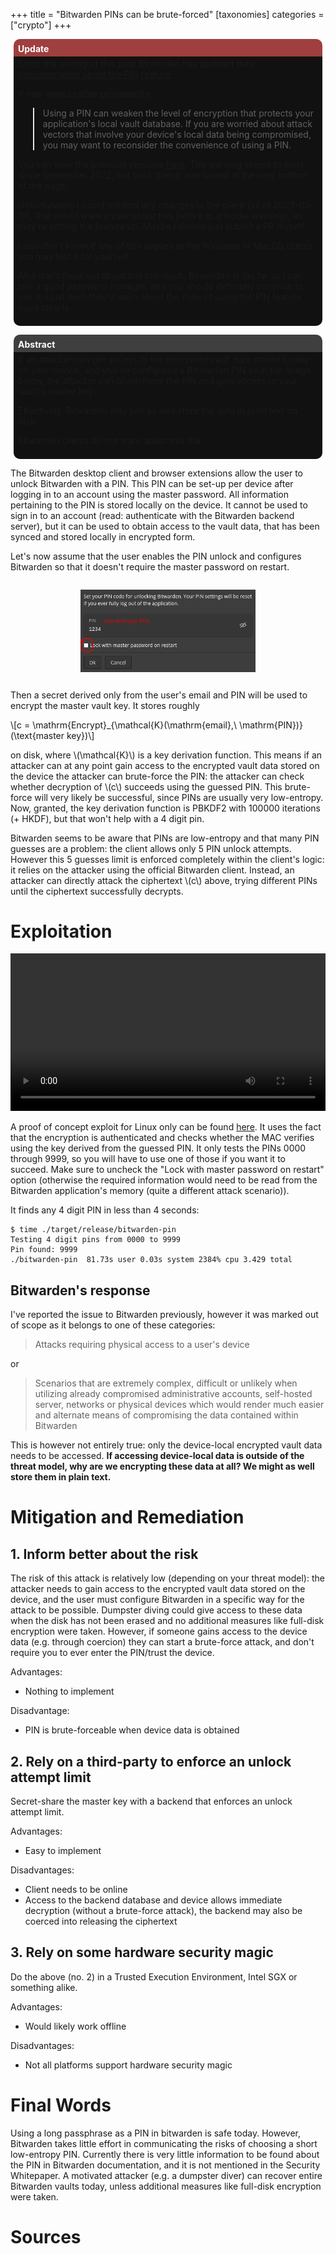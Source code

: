 +++
title = "Bitwarden PINs can be brute-forced"
[taxonomies]
categories = ["crypto"]
+++

<div style="margin: 0 1% 0 1%; border-radius: 10px; border-bottom-left-radius: 0; border-bottom-right-radius: 0; background-color: #9f3f3f; color: white; padding: 0.5em 0.5em 0.25em; font-weight: bold;">Update</div>
<div style="margin: 0 1% 1em 1%; border-radius: 10px; border-top-left-radius: 0; border-top-right-radius: 0; background-color: #111; padding: 0.25em 0.5em 0.5em;">
Since the writing of this post Bitwarden has updated their <a href="https://bitwarden.com/help/unlock-with-pin/">documentation about the PIN feature</a>:

It now warns rather prominently:
> Using a PIN can weaken the level of encryption that protects your application's local vault database. If you are worried about attack vectors that involve your device's local data being compromised, you may want to reconsider the convenience of using a PIN.

You can view the previous versions <a href="https://web.archive.org/web/20230124121851/https://bitwarden.com/help/unlock-with-pin/">here</a>. The warning seems to exist since September 2022, but back then it was buried at the very bottom of the page.

Unfortunately I could not find any changes to the client (as of 2023-03-19), that would warn a user about this (with e.g. a modal warning), as they're setting the feature up. Maybe I should just submit a PR myself.

I also don't know if any of this applies to the Windows or MacOS clients, you may test it for yourself.

Also don't freak out about this too much, Bitwarden is (as far as I can tell) a good password manager, and you should definitely continue to use it; I just wish they'd warn about the risks of using the PIN feature more clearly.
</div>

<div style="margin: 0 1% 0 1%; border-radius: 10px; border-bottom-left-radius: 0; border-bottom-right-radius: 0; background-color: #3f3f3f; color: white; padding: 0.5em 0.5em 0.25em; font-weight: bold;">Abstract</div>
<div style="margin: 0 1% 1em 1%; border-radius: 10px; border-top-left-radius: 0; border-top-right-radius: 0; background-color: #111; padding: 0.25em 0.5em 0.5em;">
If an attacker can get access to the encrypted vault data stored locally on your device,
and you've configured a Bitwarden PIN as in the image below, the attacker can brute-force the PIN and gain access to your vault's master key.

Effectively, Bitwarden may just as well store the data in plain text on disk.

Bitwarden clients do not warn about this risk.
</div>

The Bitwarden desktop client and browser extensions allow the user to unlock Bitwarden with a PIN.
This PIN can be set-up per device after logging in to an account using the master password. 
All information pertaining to the PIN is stored locally on the device.
It cannot be used to sign in to an account (read: authenticate with the Bitwarden backend server), but it can be used to obtain access to the vault data, that has been synced and stored locally in encrypted form.

Let's now assume that the user enables the PIN unlock and configures Bitwarden so that it doesn't require the master password on restart.

<div style="display: flex; width: 100%; justify-content: space-around;">
<img src="pin_config.webp" alt="PIN Config Window with a low-entropy PIN entered into the PIN field and the 'Lock with master password on restart' option unchecked" style="width: 20em; margin-top: 1em; margin-bottom: 1em;"/>
</div>

Then a secret derived only from the user's email and PIN will be used to encrypt the master vault key.
It stores roughly

\\[c = \mathrm{Encrypt}_{\mathcal{K}(\mathrm{email},\ \mathrm{PIN})}(\text{master key})\\] 

on disk, where \\(\mathcal{K}\\) is a key derivation function.
This means if an attacker can at any point gain access to the encrypted vault data stored on the device the attacker can brute-force the PIN:
the attacker can check whether decryption of \\(c\\) succeeds using the guessed PIN.
This brute-force will very likely be successful, since PINs are usually very low-entropy.
Now, granted, the key derivation function is PBKDF2 with 100000 iterations (+ HKDF), but that won't help with a 4 digit pin.

Bitwarden seems to be aware that PINs are low-entropy and that many PIN guesses are a problem: the client allows only 5 PIN unlock attempts.
However this 5 guesses limit is enforced completely within the client's logic: it relies on the attacker using the official Bitwarden client.
Instead, an attacker can directly attack the ciphertext \\(c\\) above, trying different PINs until the ciphertext successfully decrypts.

# Exploitation

<video width="100%" controls>
<source src="exploit_demo.webm" type="video/webm">
<meta itemprop="description" content="Video showing bitwarden. User then sets the pin 2345. The vault is locked and then bitwarden is quit. In the terminal the exploit program is run, which after a short while outputs the PIN 2345.">
</video>

A proof of concept exploit for Linux only can be found [here](https://github.com/ambiso/bitwarden-pin).
It uses the fact that the encryption is authenticated and checks whether the MAC verifies using the key derived from the guessed PIN.
It only tests the PINs 0000 through 9999, so you will have to use one of those if you want it to succeed.
Make sure to uncheck the "Lock with master password on restart" option (otherwise the required information would need to be read from the Bitwarden application's memory (quite a different attack scenario)).

It finds any 4 digit PIN in less than 4 seconds:

```
$ time ./target/release/bitwarden-pin
Testing 4 digit pins from 0000 to 9999
Pin found: 9999
./bitwarden-pin  81.73s user 0.03s system 2384% cpu 3.429 total
```

## Bitwarden's response

I've reported the issue to Bitwarden previously, however it was marked out of scope as it belongs to one of these categories:

> Attacks requiring physical access to a user's device

or

> Scenarios that are extremely complex, difficult or unlikely when utilizing already compromised administrative accounts, self-hosted server, networks or physical devices which would render much easier and alternate means of compromising the data contained within Bitwarden

This is however not entirely true: only the device-local encrypted vault data needs to be accessed.
__If accessing device-local data is outside of the threat model, why are we encrypting these data at all? We might as well store them in plain text.__

# Mitigation and Remediation

## 1. Inform better about the risk 

The risk of this attack is relatively low (depending on your threat model): the attacker needs to gain access to the encrypted vault data stored on the device, and the user must configure Bitwarden in a specific way for the attack to be possible.
Dumpster diving could give access to these data when the disk has not been erased and no additional measures like full-disk encryption were taken.
However, if someone gains access to the device data (e.g. through coercion) they can start a brute-force attack, and don't require you to ever enter the PIN/trust the device.

Advantages:
- Nothing to implement

Disadvantage:
- PIN is brute-forceable when device data is obtained

## 2. Rely on a third-party to enforce an unlock attempt limit

Secret-share the master key with a backend that enforces an unlock attempt limit.

Advantages: 
- Easy to implement

Disadvantages:
- Client needs to be online
- Access to the backend database and device allows immediate decryption (without a brute-force attack), the backend may also be coerced into releasing the ciphertext

## 3. Rely on some hardware security magic

Do the above (no. 2) in a Trusted Execution Environment, Intel SGX or something alike.

Advantages:
- Would likely work offline

Disadvantages:
- Not all platforms support hardware security magic

# Final Words

Using a long passphrase as a PIN in bitwarden is safe today. However, Bitwarden takes little effort in communicating the risks of choosing a short low-entropy PIN.
Currently there is very little information to be found about the PIN in Bitwarden documentation, and it is not mentioned in the Security Whitepaper.
A motivated attacker (e.g. a dumpster diver) can recover entire Bitwarden vaults today, unless additional measures like full-disk encryption were taken.

# Sources
